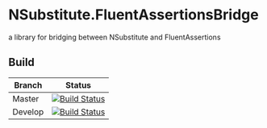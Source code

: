 # NSubstitute.FluentAssertionsBridge
a library for bridging between NSubstitute and FluentAssertions

## Build
| Branch | Status |
| ------ | ------ |
| Master | [![Build Status](https://dev.azure.com/papgroup/NSubstitute.FluentAssertionsBridge/_apis/build/status/PapGroup.NSubstitute.FluentAssertionsBridge?branchName=master)](https://dev.azure.com/papgroup/NSubstitute.FluentAssertionsBridge/_build/latest?definitionId=1&branchName=master) |
| Develop | [![Build Status](https://dev.azure.com/papgroup/NSubstitute.FluentAssertionsBridge/_apis/build/status/PapGroup.NSubstitute.FluentAssertionsBridge?branchName=develop)](https://dev.azure.com/papgroup/NSubstitute.FluentAssertionsBridge/_build/latest?definitionId=1&branchName=develop) |